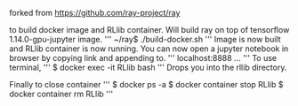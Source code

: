 forked from https://github.com/ray-project/ray

to build docker image and RLlib container. Will build ray on top of tensorflow 1.14.0-gpu-jupyter image.
'''
~/ray$ ./build-docker.sh
'''
Image is now built and RLlib container is now running. You can now open a jupyter notebook in browser by copying link and appending to.
'''
localhost:8888 ...
'''
To use terminal,
'''
$ docker exec -it RLlib bash
'''
Drops you into the rllib directory.

Finally to close container
'''
$ docker ps -a
$ docker container stop RLlib
$ docker container rm RLlib
'''

